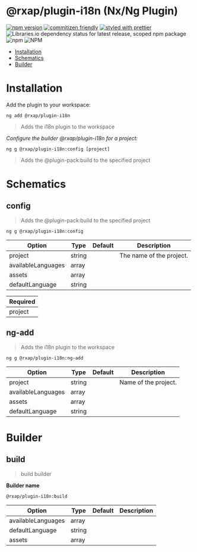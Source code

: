 @rxap/plugin-i18n (Nx/Ng Plugin)
======

[![npm version](https://img.shields.io/npm/v/@rxap/plugin-i18n?style=flat-square)](https://www.npmjs.com/package/@rxap/plugin-i18n)
[![commitizen friendly](https://img.shields.io/badge/commitizen-friendly-brightgreen.svg?style=flat-square)](https://commitizen.github.io/cz-cli/)
[![styled with prettier](https://img.shields.io/badge/styled_with-prettier-ff69b4.svg?style=flat-square)](https://github.com/prettier/prettier)
![Libraries.io dependency status for latest release, scoped npm package](https://img.shields.io/librariesio/release/npm/@rxap/plugin-i18n)
![npm](https://img.shields.io/npm/dm/@rxap/plugin-i18n)
![NPM](https://img.shields.io/npm/l/@rxap/plugin-i18n)

> 

- [Installation](#installation)
- [Schematics](#schematics)
- [Builder](#builder)

# Installation

Add the plugin to your workspace:

```
ng add @rxap/plugin-i18n
```

> Adds the i18n plugin to the workspace


*Configure the builder @rxap/plugin-i18n for a project:*

```
ng g @rxap/plugin-i18n:config [project]
```

> Adds the @plugin-pack:build to the specified project

# Schematics

## config

> Adds the @plugin-pack:build to the specified project

```
ng g @rxap/plugin-i18n:config
```

Option | Type | Default | Description
--- | --- | --- | ---
project | string |  | The name of the project.
availableLanguages | array |  |
assets | array |  |
defaultLanguage | string |  |

| Required |
| --- |
| project |

## ng-add

> Adds the i18n plugin to the workspace

```
ng g @rxap/plugin-i18n:ng-add
```

Option | Type | Default | Description
--- | --- | --- | ---
project | string |  | Name of the project.
availableLanguages | array |  |
assets | array |  |
defaultLanguage | string |  |

# Builder

## build

> build builder

**Builder name**

```
@rxap/plugin-i18n:build
```

Option | Type | Default | Description
--- | --- | --- | ---
availableLanguages | array |  |
defaultLanguage | string |  |
assets | array |  | 
